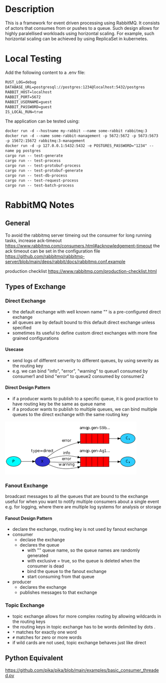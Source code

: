# Description
This is a framework for event driven processing using RabbitMQ. It consists of actors that consumes from or pushes to a queue.
Such design allows for highly paralellised workloads using horizontal scaling. For example, such horizontal scaling can be achieved by using ReplicaSet in kubernetes.

# Local Testing
Add the following content to a .env file:
```
RUST_LOG=debug
DATABASE_URL=postgresql://postgres:1234@localhost:5432/postgres
RABBIT_HOST=localhost
RABBIT_PORT=5672
RABBIT_USERNAME=guest
RABBIT_PASSWORD=guest
IS_LOCAL_RUN=true
```

The application can be tested using:
```
docker run -d --hostname my-rabbit --name some-rabbit rabbitmq:3                                                                           
docker run -d --name some-rabbit-management -p 5672:5672 -p 5673:5673 -p 15672:15672 rabbitmq:3-management
docker run -d -p 127.0.0.1:5432:5432 -e POSTGRES_PASSWORD="1234" --name pg postgres
cargo run -- test-generate
cargo run -- test-process
cargo run -- test-protobuf-process
cargo run -- test-protobuf-generate
cargo run -- test-db-process
cargo run -- test-request-process
cargo run -- test-batch-process
```

# RabbitMQ Notes
## General
To avoid the rabbitmq server timeing out the consumer for long running tasks, increase ack-timeout
https://www.rabbitmq.com/consumers.html#acknowledgement-timeout
the ack timeout can be set in the configuration file
https://github.com/rabbitmq/rabbitmq-server/blob/main/deps/rabbit/docs/rabbitmq.conf.example

production checklist
https://www.rabbitmq.com/production-checklist.html

## Types of Exchange
### Direct Exchange
- the default exchange with well known name "" is a pre-configured direct exchange
- all queues are by default bound to this default direct exchange unless specified
- sometimes its useful to define custom direct exchanges with more fine grained configurations
#### Usecase
- send logs of different serverity to different queues, by using severity as the routing key
- e.g. we can bind "info", "error", "warning" to queue1 consumed by consumer1
and bind "error" to queue2 consumed by consumer2
#### Direct Design Pattern
- if a producer wants to publish to a specific queue, it is good practice to have routing key be the same as queue name
- if a producer wants to publish to multiple queues, we can bind multiple queues to the direct exchange with the same routing key

![Logging Severity](img/2023-02-05-15-57-59.png)

### Fanout Exchange
broadcast messages to all the queues that are bound to the exchange
useful for when you want to notify multiple consumers about a single event
e.g. for logging, where there are multiple log systems for analysis or storage
#### Fanout Design Pattern
- declare the exchange, routing key is not used by fanout exchange
- consumer
  - declase the exchange
  - declares the queue
    - with "" queue name, so the queue names are randomly generated
    - with exclusive = true, so the queue is deleted when the consumer is dead
    - bind the queue to the fanout exchange
    - start consuming from that queue
- producer
  - declares the exchange
  - publishes messages to that exchange

### Topic Exchange
- topic exchange allows for more complex routing by allowing wildcards in the routing keys
- the routing keys in topic exchange has to be words delimited by dots .
- `*` matches for exactly one word
- `#` matches for zero or more words
- if wild cards are not used, topic exchange behaves just like direct

## Python Equivalent
https://github.com/pika/pika/blob/main/examples/basic_consumer_threaded.py
